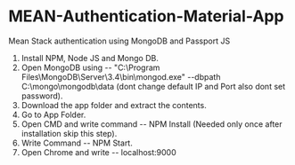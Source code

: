 # MEAN-Authentication-Material-App
Mean Stack authentication using MongoDB and Passport JS

1. Install NPM, Node JS and Mongo DB.
2. Open MongoDB using -- "C:\Program Files\MongoDB\Server\3.4\bin\mongod.exe" --dbpath C:\mongo\mongodb\data (dont change default IP and Port also dont set password). 
3. Download the app folder and extract the contents.
4. Go to App Folder.
5. Open CMD and write command -- NPM Install (Needed only once after installation skip this step).
6. Write Command -- NPM Start.
7. Open Chrome and write -- localhost:9000
